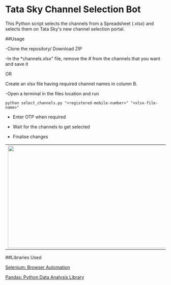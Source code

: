 # Tata Sky Channel Selection Bot

This Python script selects the channels from a Spreadsheet (.xlsx) and selects them on Tata Sky's new channel selection portal.

##Usage

-Clone the repository/ Download ZIP

-In the *channels.xlsx" file, remove the *#* from the channels that you want and save it

OR

Create an xlsx file having required channel names in column B.

-Open a terminal in the files location and run

`python select_channels.py "<registered-mobile-number>" "<xlsx-file-name>"`

- Enter OTP when required

- Wait for the channels to get selected

- Finalise changes


<table>
        <tr>
<td><img src = "https://user-images.githubusercontent.com/22665789/52260588-983e8c00-294c-11e9-94cd-bb2467d5f511.gif" height = "322" width="600"></td>
    </tr>
</table>


##Libraries Used

[Selenium: Browser Automation](https://www.seleniumhq.org/)

[Pandas: Python Data Analysis Library](https://pandas.pydata.org/)